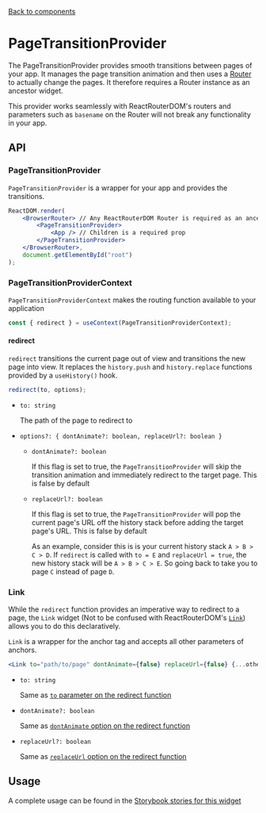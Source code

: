 [Back to components](../README.md)

# PageTransitionProvider

The PageTransitionProvider provides smooth transitions between pages of your app. It manages the 
page transition animation and then uses a 
[Router](https://reacttraining.com/react-router/web/api/Router) to actually change the pages. 
It therefore requires a Router instance as an ancestor widget.

This provider works seamlessly with ReactRouterDOM's routers and parameters such as `basename` on 
the Router will not break any functionality in your app.

## API

### PageTransitionProvider

`PageTransitionProvider` is a wrapper for your app and provides the transitions.

```jsx
ReactDOM.render(
    <BrowserRouter> // Any ReactRouterDOM Router is required as an ancestor
        <PageTransitionProvider>
            <App /> // Children is a required prop
        </PageTransitionProvider>
    </BrowserRouter>,
    document.getElementById("root")
);
```

### PageTransitionProviderContext

`PageTransitionProviderContext` makes the routing function available to your application

```jsx
const { redirect } = useContext(PageTransitionProviderContext);
```

#### redirect

`redirect` transitions the current page out of view and transitions the new page into view. It 
replaces the `history.push` and `history.replace` functions provided by a `useHistory()` hook.

```jsx
redirect(to, options);
```

-   `to: string`

    The path of the page to redirect to
    
-   `options?: { dontAnimate?: boolean, replaceUrl?: boolean }`

    -   `dontAnimate?: boolean`
    
        If this flag is set to true, the `PageTransitionProvider` will skip the transition animation
        and immediately redirect to the target page. This is false by default
        
    -   `replaceUrl?: boolean`
    
        If this flag is set to true, the `PageTransitionProvider` will pop the current page's URL
        off the history stack before adding the target page's URL. This is false by default
        
        As an example, consider this is is your current history stack `A > B > C > D`. If `redirect`
        is called with `to = E` and `replaceUrl = true`, the new history stack will be 
        `A > B > C > E`. So going back to take you to page `C` instead of page `D`.
        
### Link

While the `redirect` function provides an imperative way to redirect to a page, the `Link` 
widget (Not to be confused with ReactRouterDOM's [`Link`](https://reacttraining.com/react-router/web/api/Link)) 
allows you to do this declaratively.

`Link` is a wrapper for the anchor tag and accepts all other parameters of anchors.
        
```jsx
<Link to="path/to/page" dontAnimate={false} replaceUrl={false} {...otherProps} />
```

-   `to: string`

    Same as [`to` parameter on the redirect function](#redirect)
    
-   `dontAnimate?: boolean`

    Same as [`dontAnimate` option on the redirect function](#redirect)
    
-   `replaceUrl?: boolean`

    Same as [`replaceUrl` option on the redirect function](#redirect)
    
## Usage

A complete usage can be found in the [Storybook stories for this widget](../src/provider/page-transition-provider/index.stories.tsx)